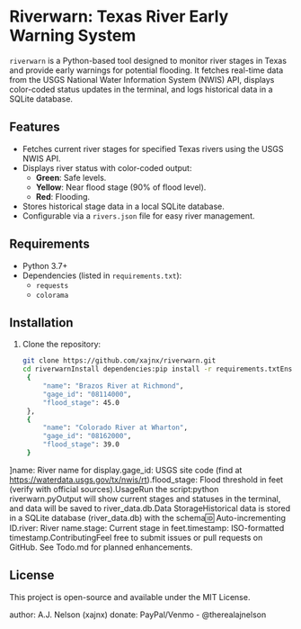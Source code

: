 # Riverwarn: Texas River Early Warning System

`riverwarn` is a Python-based tool designed to monitor river stages in Texas and provide early warnings for potential flooding. It fetches real-time data from the USGS National Water Information System (NWIS) API, displays color-coded status updates in the terminal, and logs historical data in a SQLite database.

## Features
- Fetches current river stages for specified Texas rivers using the USGS NWIS API.
- Displays river status with color-coded output:
  - **Green**: Safe levels.
  - **Yellow**: Near flood stage (90% of flood level).
  - **Red**: Flooding.
- Stores historical stage data in a local SQLite database.
- Configurable via a `rivers.json` file for easy river management.

## Requirements
- Python 3.7+
- Dependencies (listed in `requirements.txt`):
  - `requests`
  - `colorama`

## Installation
1. Clone the repository:
   ```bash
   git clone https://github.com/xajnx/riverwarn.git
   cd riverwarnInstall dependencies:pip install -r requirements.txtEnsure rivers.json is configured (see below).ConfigurationEdit rivers.json to specify the rivers you want to monitor. Example:[
    {
        "name": "Brazos River at Richmond",
        "gage_id": "08114000",
        "flood_stage": 45.0
    },
    {
        "name": "Colorado River at Wharton",
        "gage_id": "08162000",
        "flood_stage": 39.0
    }
]name: River name for display.gage_id: USGS site code (find at https://waterdata.usgs.gov/tx/nwis/rt).flood_stage: Flood threshold in feet (verify with official sources).UsageRun the script:python riverwarn.pyOutput will show current stages and statuses in the terminal, and data will be saved to river_data.db.Data StorageHistorical data is stored in a SQLite database (river_data.db) with the schema:id: Auto-incrementing ID.river: River name.stage: Current stage in feet.timestamp: ISO-formatted timestamp.ContributingFeel free to submit issues or pull requests on GitHub. See Todo.md for planned enhancements.

## License
This project is open-source and available under the MIT License.

author: A.J. Nelson (xajnx)
donate: PayPal/Venmo - @therealajnelson